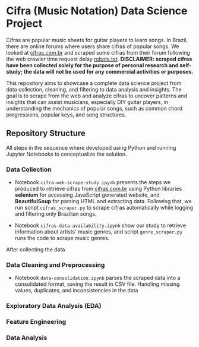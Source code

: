 # Cifra (Music Notation) Data Science Project

Cifras are popular music sheets for guitar players to learn songs. In Brazil, there are online forums where users share cifras of popular songs. We looked at [cifras.com.br](https://www.cifras.com.br/) and scraped some cifras from their forum following the web crawler time request delay [robots.txt](https://www.cifras.com.br/robots.txt). 
**DISCLAIMER: scraped cifras have been collected solely for the purpose of personal research and self-study; the data will not be used for any commercial activities or purposes.**

This repository aims to showcase a complete data science project from data collection, cleaning, and filtering to data analysis and insights. The goal is to scrape from the web and analyze cifras to uncover patterns and insights that can assist musicians, especially DIY guitar players, in understanding the mechanics of popular songs, such as common chord progressions, popular keys, and song structures.

## Repository Structure

All steps in the sequence where developed using Python and running Jupyter Notebooks to conceptualize the solution. 

### Data Collection

- Notebook `cifra-web-scrape-study.ipynb` presents the steps we produced to retrieve cifras from  [cifras.com.br](https://www.cifras.com.br/) using Python libraries **selenium** for accessing JavaScript generated website, and **BeautifulSoup** for parsing HTML and extracting data. Following that, we run script `cifras_scraper.py` to scrape cifras automatically while logging and filtering only Brazilian songs. 

- Notebook `cifras-data-availability.ipynb` show our study to retrieve information about artists' music genres, and script `genre_scraper.py` runs the code to scrape music genres.

After collecting the data

### Data Cleaning and Preprocessing

- Notebook `data-consolidation.ipynb` parses the scraped data into a consolidated format, saving the result in CSV file. Handling missing values, duplicates, and inconsistencies in the data 

### Exploratory Data Analysis (EDA)


### Feature Engineering


### Data Analysis


